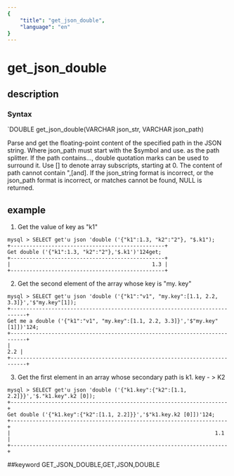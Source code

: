 ```yaml
---
{
    "title": "get_json_double",
    "language": "en"
}
---
```


# get_json_double
## description
### Syntax

`DOUBLE get_json_double(VARCHAR json_str, VARCHAR json_path)


Parse and get the floating-point content of the specified path in the JSON string.
Where json_path must start with the $symbol and use. as the path splitter. If the path contains..., double quotation marks can be used to surround it.
Use [] to denote array subscripts, starting at 0.
The content of path cannot contain ",[and].
If the json_string format is incorrect, or the json_path format is incorrect, or matches cannot be found, NULL is returned.

## example

1. Get the value of key as "k1"

```
mysql > SELECT get'u json 'double ('{"k1":1.3, "k2":"2"}, "$.k1");
+-------------------------------------------------+
Get double ('{"k1":1.3, "k2":"2"},'$.k1')'124get;
+-------------------------------------------------+
|                                             1.3 |
+-------------------------------------------------+
```

2. Get the second element of the array whose key is "my. key"

```
mysql > SELECT get'u json 'double ('{"k1":"v1", "my.key":[1.1, 2.2, 3.3]}','$"my.key"[1]);
+---------------------------------------------------------------------------+
Get me a double ('{"k1":"v1", "my.key":[1.1, 2.2, 3.3]}','$"my.key"[1]])'124;
+---------------------------------------------------------------------------+
|                                                                       2.2 |
+---------------------------------------------------------------------------+
```

3. Get the first element in an array whose secondary path is k1. key - > K2
```
mysql > SELECT get'u json 'double ('{"k1.key":{"k2":[1.1, 2.2]}}','$."k1.key".k2 [0]);
+---------------------------------------------------------------------+
Get double ('{"k1.key":{"k2":[1.1, 2.2]}}','$"k1.key.k2 [0]])'124;
+---------------------------------------------------------------------+
|                                                                 1.1 |
+---------------------------------------------------------------------+
```
##keyword
GET_JSON_DOUBLE,GET,JSON,DOUBLE
